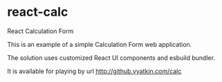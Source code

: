# react-calc
React Calculation Form

This is an example of a simple Calculation Form web application.

The solution uses customized React UI components and esbuild bundler.

It is available for playing by url http://github.vyatkin.com/calc
